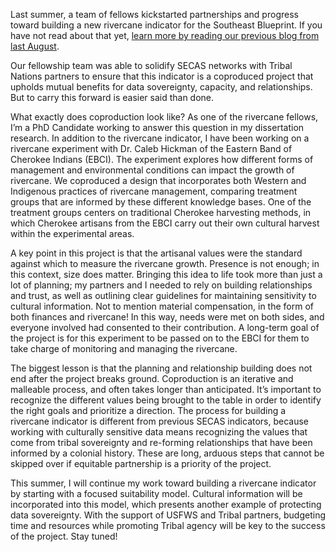 Last summer, a team of fellows kickstarted partnerships and progress toward building a new rivercane indicator for the Southeast Blueprint. If you have not read about that yet, [learn more by reading our previous blog from last August](https://secassoutheast.org/2023/08/30/Integrating-rivercane-as-Indigenous-Traditional-Ecological-Knowledge-into-the-Southeast-Conservation-Blueprint.html).

Our fellowship team was able to solidify SECAS networks with Tribal Nations partners to ensure that this indicator is a coproduced project that upholds mutual benefits for data sovereignty, capacity, and relationships. But to carry this forward is easier said than done.

What exactly does coproduction look like? As one of the rivercane fellows, I’m a PhD Candidate working to answer this question in my dissertation research. In addition to the rivercane indicator, I have been working on a rivercane experiment with Dr. Caleb Hickman of the Eastern Band of Cherokee Indians (EBCI). The experiment explores how different forms of management and environmental conditions can impact the growth of rivercane. We coproduced a design that incorporates both Western and Indigenous practices of rivercane management, comparing treatment groups that are informed by these different knowledge bases. One of the treatment groups centers on traditional Cherokee harvesting methods, in which Cherokee artisans from the EBCI carry out their own cultural harvest within the experimental areas.

A key point in this project is that the artisanal values were the standard against which to measure the rivercane growth. Presence is not enough; in this context, size does matter. Bringing this idea to life took more than just a lot of planning; my partners and I needed to rely on building relationships and trust, as well as outlining clear guidelines for maintaining sensitivity to cultural information. Not to mention material compensation, in the form of both finances and rivercane! In this way, needs were met on both sides, and everyone involved had consented to their contribution. A long-term goal of the project is for this experiment to be passed on to the EBCI for them to take charge of monitoring and managing the rivercane.

The biggest lesson is that the planning and relationship building does not end after the project breaks ground. Coproduction is an iterative and malleable process, and often takes longer than anticipated. It’s important to recognize the different values being brought to the table in order to identify the right goals and prioritize a direction. The process for building a rivercane indicator is different from previous SECAS indicators, because working with culturally sensitive data means recognizing the values that come from tribal sovereignty and re-forming relationships that have been informed by a colonial history. These are long, arduous steps that cannot be skipped over if equitable partnership is a priority of the project.

This summer, I will continue my work toward building a rivercane indicator by starting with a focused suitability model. Cultural information will be incorporated into this model, which presents another example of protecting data sovereignty. With the support of USFWS and Tribal partners, budgeting time and resources while promoting Tribal agency will be key to the success of the project. Stay tuned!